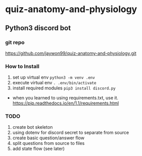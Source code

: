 # quiz-anatomy-and-physiology

## Python3 discord bot

### git repo
https://github.com/jaywon99/quiz-anatomy-and-physiology.git

### How to Install
1. set up virtual env 
  ```python3 -m venv .env```
2. execute virtual env
  ```. .env/bin/activate```
3. install required modules
  ```pip3 install discord.py```
  - when you learned to using requirements.txt, use it. 
    https://pip.readthedocs.io/en/1.1/requirements.html

### TODO
1. create bot skeleton
2. using dotenv for discord secret to separate from source
3. create basic question/answer flow
4. split questions from source to files
5. add state flow (see later)
